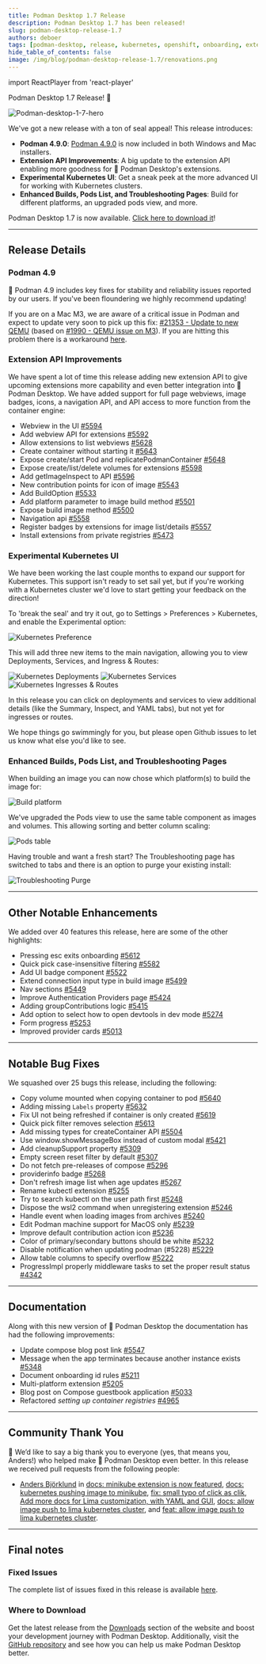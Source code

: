 ```yaml
---
title: Podman Desktop 1.7 Release
description: Podman Desktop 1.7 has been released!
slug: podman-desktop-release-1.7
authors: deboer
tags: [podman-desktop, release, kubernetes, openshift, onboarding, extensions, settings]
hide_table_of_contents: false
image: /img/blog/podman-desktop-release-1.7/renovations.png
---
```


import ReactPlayer from 'react-player'

Podman Desktop 1.7 Release! 🎉

![Podman-desktop-1-7-hero](img/podman-desktop-release-1.7/renovations.png)

We've got a new release with a ton of seal appeal! This release introduces:

- **Podman 4.9.0**: [Podman 4.9.0](https://github.com/containers/podman/releases) is now included in both Windows and Mac installers.
- **Extension API Improvements**: A big update to the extension API enabling more goodness for 🦭 Podman Desktop's extensions.
- **Experimental Kubernetes UI**: Get a sneak peek at the more advanced UI for working with Kubernetes clusters.
- **Enhanced Builds, Pods List, and Troubleshooting Pages**: Build for different platforms, an upgraded pods view, and more.

Podman Desktop 1.7 is now available. [Click here to download it](/downloads)!

---

## Release Details

### Podman 4.9

🦭 Podman 4.9 includes key fixes for stability and reliability issues reported by our users.
If you've been floundering we highly recommend updating!

If you are on a Mac M3, we are aware of a critical issue in Podman and expect to update very
soon to pick up this fix:
[#21353 - Update to new QEMU](https://github.com/containers/podman/issues/21353) (based on
[#1990 - QEMU issue on M3](https://gitlab.com/qemu-project/qemu/-/issues/1990)). If you are
hitting this problem there is a workaround [here](https://github.com/containers/podman/issues/21088#issuecomment-1871502921).

### Extension API Improvements

We have spent a lot of time this release adding new extension API to give upcoming extensions
more capability and even better integration into 🦭 Podman Desktop. We have added support
for full page webviews, image badges, icons, a navigation API, and API access to more function
from the container engine:

- Webview in the UI [#5594](https://github.com/containers/podman-desktop/pull/5594)
- Add webview API for extensions [#5592](https://github.com/containers/podman-desktop/pull/5592)
- Allow extensions to list webviews [#5628](https://github.com/containers/podman-desktop/pull/5628)
- Create container without starting it [#5643](https://github.com/containers/podman-desktop/pull/5643)
- Expose create/start Pod and replicatePodmanContainer [#5648](https://github.com/containers/podman-desktop/pull/5648)
- Expose create/list/delete volumes for extensions [#5598](https://github.com/containers/podman-desktop/pull/5598)
- Add getImageInspect to API [#5596](https://github.com/containers/podman-desktop/pull/5596)
- New contribution points for icon of image [#5543](https://github.com/containers/podman-desktop/pull/5543)
- Add BuildOption [#5533](https://github.com/containers/podman-desktop/pull/5533)
- Add platform parameter to image build method [#5501](https://github.com/containers/podman-desktop/pull/5501)
- Expose build image method [#5500](https://github.com/containers/podman-desktop/pull/5500)
- Navigation api [#5558](https://github.com/containers/podman-desktop/pull/5558)
- Register badges by extensions for image list/details [#5557](https://github.com/containers/podman-desktop/pull/5557)
- Install extensions from private registries [#5473](https://github.com/containers/podman-desktop/pull/5473)

### Experimental Kubernetes UI

We have been working the last couple months to expand our support for Kubernetes. This support isn't ready
to set sail yet, but if you're working with a Kubernetes cluster we'd love to start getting your feedback
on the direction!

To 'break the seal' and try it out, go to Settings > Preferences > Kubernetes, and enable
the Experimental option:

![Kubernetes Preference](img/podman-desktop-release-1.7/kube-preference.png)

This will add three new items to the main navigation, allowing you to view
Deployments, Services, and Ingress & Routes:

![Kubernetes Deployments](img/podman-desktop-release-1.7/kube-deployments.png)
![Kubernetes Services](img/podman-desktop-release-1.7/kube-services.png)
![Kubernetes Ingresses & Routes](img/podman-desktop-release-1.7/kube-ingress-routes.png)

In this release you can click on deployments and services to view additional details (like the
Summary, Inspect, and YAML tabs), but not yet for ingresses or routes.

We hope things go swimmingly for you, but please open Github issues to let us know what else you'd like to see.

### Enhanced Builds, Pods List, and Troubleshooting Pages

When building an image you can now chose which platform(s) to build the image for:

![Build platform](img/podman-desktop-release-1.7/build-platform.png)

We've upgraded the Pods view to use the same table component as images and volumes. This
allowing sorting and better column scaling:

![Pods table](img/podman-desktop-release-1.7/pods-table.png)

Having trouble and want a fresh start? The Troubleshooting page has switched to tabs and there is an
option to purge your existing install:

![Troubleshooting Purge](img/podman-desktop-release-1.7/purge.png)

---

## Other Notable Enhancements

We added over 40 features this release, here are some of the other highlights:

- Pressing esc exits onboarding [#5612](https://github.com/containers/podman-desktop/pull/5612)
- Quick pick case-insensitive filtering [#5582](https://github.com/containers/podman-desktop/pull/5582)
- Add UI badge component [#5522](https://github.com/containers/podman-desktop/pull/5522)
- Extend connection input type in build image [#5499](https://github.com/containers/podman-desktop/pull/5499)
- Nav sections [#5449](https://github.com/containers/podman-desktop/pull/5449)
- Improve Authentication Providers page [#5424](https://github.com/containers/podman-desktop/pull/5424)
- Adding groupContributions logic [#5415](https://github.com/containers/podman-desktop/pull/5415)
- Add option to select how to open devtools in dev mode [#5274](https://github.com/containers/podman-desktop/pull/5274)
- Form progress [#5253](https://github.com/containers/podman-desktop/pull/5253)
- Improved provider cards [#5013](https://github.com/containers/podman-desktop/pull/5013)

---

## Notable Bug Fixes

We squashed over 25 bugs this release, including the following:

- Copy volume mounted when copying container to pod [#5640](https://github.com/containers/podman-desktop/pull/5640)
- Adding missing `Labels` property [#5632](https://github.com/containers/podman-desktop/pull/5632)
- Fix UI not being refreshed if container is only created [#5619](https://github.com/containers/podman-desktop/pull/5619)
- Quick pick filter removes selection [#5613](https://github.com/containers/podman-desktop/pull/5613)
- Add missing types for createContainer API [#5504](https://github.com/containers/podman-desktop/pull/5504)
- Use window.showMessageBox instead of custom modal [#5421](https://github.com/containers/podman-desktop/pull/5421)
- Add cleanupSupport property [#5309](https://github.com/containers/podman-desktop/pull/5309)
- Empty screen reset filter by default [#5307](https://github.com/containers/podman-desktop/pull/5307)
- Do not fetch pre-releases of compose [#5296](https://github.com/containers/podman-desktop/pull/5296)
- providerinfo badge [#5268](https://github.com/containers/podman-desktop/pull/5268)
- Don't refresh image list when age updates [#5267](https://github.com/containers/podman-desktop/pull/5267)
- Rename kubectl extension [#5255](https://github.com/containers/podman-desktop/pull/5255)
- Try to search kubectl on the user path first [#5248](https://github.com/containers/podman-desktop/pull/5248)
- Dispose the wsl2 command when unregistering extension [#5246](https://github.com/containers/podman-desktop/pull/5246)
- Handle event when loading images from archives [#5240](https://github.com/containers/podman-desktop/pull/5240)
- Edit Podman machine support for MacOS only [#5239](https://github.com/containers/podman-desktop/pull/5239)
- Improve default contribution action icon [#5236](https://github.com/containers/podman-desktop/pull/5236)
- Color of primary/secondary buttons should be white [#5232](https://github.com/containers/podman-desktop/pull/5232)
- Disable notification when updating podman (#5228) [#5229](https://github.com/containers/podman-desktop/pull/5229)
- Allow table columns to specify overflow [#5222](https://github.com/containers/podman-desktop/pull/5222)
- ProgressImpl properly middleware tasks to set the proper result status [#4342](https://github.com/containers/podman-desktop/pull/4342)

---

## Documentation

Along with this new version of 🦭 Podman Desktop the documentation has had the following improvements:

- Update compose blog post link [#5547](https://github.com/containers/podman-desktop/pull/5547)
- Message when the app terminates because another instance exists [#5348](https://github.com/containers/podman-desktop/pull/5348)
- Document onboarding id rules [#5211](https://github.com/containers/podman-desktop/pull/5211)
- Multi-platform extension [#5205](https://github.com/containers/podman-desktop/pull/5205)
- Blog post on Compose guestbook application [#5033](https://github.com/containers/podman-desktop/pull/5033)
- Refactored _setting up container registries_ [#4965](https://github.com/containers/podman-desktop/pull/4965)

---

## Community Thank You

🎉 We’d like to say a big thank you to everyone (yes, that means you, Anders!) who helped make 🦭 Podman Desktop even better. In this release we received pull requests from the following people:

- [Anders Björklund](https://github.com/afbjorklund) in [docs: minikube extension is now featured](https://github.com/containers/podman-desktop/pull/5638), [docs: kubernetes pushing image to minikube](https://github.com/containers/podman-desktop/pull/5637), [fix: small typo of click as clik](https://github.com/containers/podman-desktop/pull/5636), [Add more docs for Lima customization, with YAML and GUI](https://github.com/containers/podman-desktop/pull/5457), [docs: allow image push to lima kubernetes cluster](https://github.com/containers/podman-desktop/pull/4488), and [feat: allow image push to lima kubernetes cluster](https://github.com/containers/podman-desktop/pull/4487).

---

## Final notes

### Fixed Issues

The complete list of issues fixed in this release is available [here](https://github.com/containers/podman-desktop/issues?q=is%3Aclosed+milestone%3A1.7.0).

### Where to Download

Get the latest release from the [Downloads](/downloads) section of the website and boost your development journey with Podman Desktop. Additionally, visit the [GitHub repository](https://github.com/containers/podman-desktop) and see how you can help us make Podman Desktop better.
